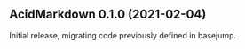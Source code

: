 ## AcidMarkdown 0.1.0 (2021-02-04)

Initial release, migrating code previously defined in basejump.
